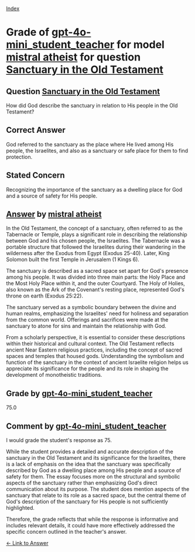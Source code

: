 
[Index](../../../../index.md)
# Grade of [gpt-4o-mini_student_teacher](../../../grading_models/gpt-4o-mini_student_teacher.md) for model [mistral atheist](../../../answering_models/mistral_atheist.md) for question [Sanctuary in the Old Testament](../../../questions/Sanctuary_in_the_Old_Testament.md)

## Question [Sanctuary in the Old Testament](../../../questions/Sanctuary_in_the_Old_Testament.md)
How did God describe the sanctuary in relation to His people in the Old Testament?

## Correct Answer
God referred to the sanctuary as the place where He lived among His people, the Israelites, and also as a sanctuary or safe place for them to find protection.

## Stated Concern
Recognizing the importance of the sanctuary as a dwelling place for God and a source of safety for His people.

## [Answer](../Sanctuary_in_the_Old_Testament.md) by [mistral atheist](../../../answering_models/mistral_atheist.md)
 In the Old Testament, the concept of a sanctuary, often referred to as the Tabernacle or Temple, plays a significant role in describing the relationship between God and his chosen people, the Israelites. The Tabernacle was a portable structure that followed the Israelites during their wandering in the wilderness after the Exodus from Egypt (Exodus 25-40). Later, King Solomon built the first Temple in Jerusalem (1 Kings 6).

The sanctuary is described as a sacred space set apart for God's presence among his people. It was divided into three main parts: the Holy Place and the Most Holy Place within it, and the outer Courtyard. The Holy of Holies, also known as the Ark of the Covenant's resting place, represented God's throne on earth (Exodus 25:22).

The sanctuary served as a symbolic boundary between the divine and human realms, emphasizing the Israelites' need for holiness and separation from the common world. Offerings and sacrifices were made at the sanctuary to atone for sins and maintain the relationship with God.

From a scholarly perspective, it is essential to consider these descriptions within their historical and cultural context. The Old Testament reflects ancient Near Eastern religious practices, including the concept of sacred spaces and temples that housed gods. Understanding the symbolism and function of the sanctuary in the context of ancient Israelite religion helps us appreciate its significance for the people and its role in shaping the development of monotheistic traditions.

## Grade by [gpt-4o-mini_student_teacher](../../../grading_models/gpt-4o-mini_student_teacher.md)
75.0

## Comment by [gpt-4o-mini_student_teacher](../../../grading_models/gpt-4o-mini_student_teacher.md)
I would grade the student's response as 75. 

While the student provides a detailed and accurate description of the sanctuary in the Old Testament and its significance for the Israelites, there is a lack of emphasis on the idea that the sanctuary was specifically described by God as a dwelling place among His people and a source of safety for them. The essay focuses more on the structural and symbolic aspects of the sanctuary rather than emphasizing God's direct communication about its purpose. The student does mention aspects of the sanctuary that relate to its role as a sacred space, but the central theme of God's description of the sanctuary for His people is not sufficiently highlighted. 

Therefore, the grade reflects that while the response is informative and includes relevant details, it could have more effectively addressed the specific concern outlined in the teacher's answer.

[&lt;- Link to Answer](../Sanctuary_in_the_Old_Testament.md)
